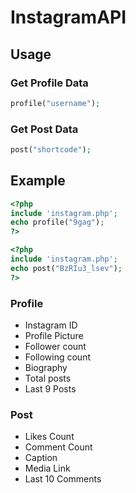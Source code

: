 # InstagramAPI
## Usage

### Get Profile Data
```php
profile("username");
```
### Get Post Data
```php
post("shortcode");
```
## Example
```php
<?php
include 'instagram.php';
echo profile("9gag");
?>
```
```php
<?php
include 'instagram.php';
echo post("BzRIu3_lsev");
?>
```

### Profile
+ Instagram ID
+ Profile Picture
+ Follower count
+ Following count
+ Biography
+ Total posts
+ Last 9 Posts
### Post
+ Likes Count
+ Comment Count
+ Caption
+ Media Link
+ Last 10 Comments
